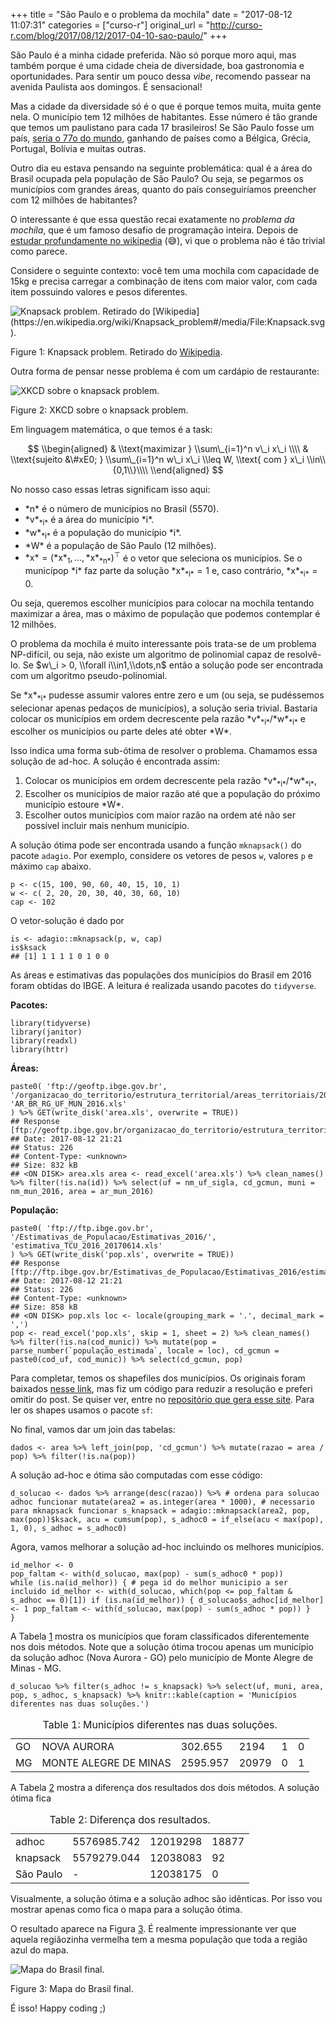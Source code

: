 +++
title = "São Paulo e o problema da mochila"
date = "2017-08-12 11:07:31"
categories = ["curso-r"]
original_url = "http://curso-r.com/blog/2017/08/12/2017-04-10-sao-paulo/"
+++

<p>
São Paulo é a minha cidade preferida. Não só porque moro aqui, mas
também porque é uma cidade cheia de diversidade, boa gastronomia e
oportunidades. Para sentir um pouco dessa <em>vibe</em>, recomendo
passear na avenida Paulista aos domingos. É sensacional!
</p>
<p>
Mas a cidade da diversidade só é o que é porque temos muita, muita gente
nela. O município tem 12 milhões de habitantes. Esse número é tão grande
que temos um paulistano para cada 17 brasileiros! Se São Paulo fosse um
país,
<a href="https://en.wikipedia.org/wiki/List_of_countries_and_dependencies_by_population">seria
o 77o do mundo</a>, ganhando de países como a Bélgica, Grécia, Portugal,
Bolívia e muitas outras.
</p>
<p>
Outro dia eu estava pensando na seguinte problemática: qual é a área do
Brasil ocupada pela população de São Paulo? Ou seja, se pegarmos os
municípios com grandes áreas, quanto do país conseguiríamos preencher
com 12 milhões de habitantes?
</p>
<p>
O interessante é que essa questão recai exatamente no <em>problema da
mochila</em>, que é um famoso desafio de programação inteira. Depois de
<a href="https://en.wikipedia.org/wiki/Knapsack_problem">estudar
profundamente no wikipedia</a> (😅), vi que o problema não é tão trivial
como parece.
</p>
<p>
Considere o seguinte contexto: você tem uma mochila com capacidade de
15kg e precisa carregar a combinação de itens com maior valor, com cada
item possuindo valores e pesos diferentes.
</p>
<span id="fig:unnamed-chunk-2"></span>
<img src="https://raw.githubusercontent.com/curso-r/site/master/content/blog/img/knapsack.svg" alt="Knapsack problem. Retirado do [Wikipedia](https://en.wikipedia.org/wiki/Knapsack_problem#/media/File:Knapsack.svg).">
<p class="caption">
Figure 1: Knapsack problem. Retirado do
<a href="https://en.wikipedia.org/wiki/Knapsack_problem#/media/File:Knapsack.svg">Wikipedia</a>.
</p>

<p>
Outra forma de pensar nesse problema é com um cardápio de restaurante:
</p>
<span id="fig:unnamed-chunk-3"></span>
<img src="https://imgs.xkcd.com/comics/np_complete.png" alt="XKCD sobre o knapsack problem.">
<p class="caption">
Figure 2: XKCD sobre o knapsack problem.
</p>

<p>
Em linguagem matemática, o que temos é a task:
</p>
<p>
<span class="math display">
$$
\\begin{aligned}
&amp; \\text{maximizar } \\sum\_{i=1}^n v\_i x\_i \\\\ &amp; \\text{sujeito &\#xE0; } \\sum\_{i=1}^n w\_i x\_i \\leq W, \\text{ com } x\_i \\in\\{0,1\\}\\\\ \\end{aligned}
$$
</span>
</p>
<p>
No nosso caso essas letras significam isso aqui:
</p>
<ul>
<li>
<span class="math inline">*n*</span> é o número de municípios no Brasil
(5570).
</li>
<li>
<span class="math inline">*v*<sub>*i*</sub></span> é a área do município
<span class="math inline">*i*</span>.
</li>
<li>
<span class="math inline">*w*<sub>*i*</sub></span> é a população do
município <span class="math inline">*i*</span>.
</li>
<li>
<span class="math inline">*W*</span> é a população de São Paulo (12
milhões).
</li>
<li>
<span
class="math inline">*x* = (*x*<sub>1</sub>, …, *x*<sub>*n*</sub>)<sup>⊤</sup></span>
é o vetor que seleciona os municípios. Se o municípop <span
class="math inline">*i*</span> faz parte da solução <span
class="math inline">*x*<sub>*i*</sub> = 1</span> e, caso contrário,
<span class="math inline">*x*<sub>*i*</sub> = 0</span>.
</li>
</ul>
<p>
Ou seja, queremos escolher municípios para colocar na mochila tentando
maximizar a área, mas o máximo de população que podemos contemplar é 12
milhões.
</p>
<p>
O problema da mochila é muito interessante pois trata-se de um problema
NP-difícil, ou seja, não existe um algoritmo de polinomial capaz de
resolvê-lo. Se <span
class="math inline">$w\_i &gt; 0, \\forall i\\in1,\\dots,n$</span> então
a solução pode ser encontrada com um algoritmo pseudo-polinomial.
</p>
<p>
Se <span class="math inline">*x*<sub>*i*</sub></span> pudesse assumir
valores entre zero e um (ou seja, se pudéssemos selecionar apenas
pedaços de municípios), a solução seria trivial. Bastaria colocar os
municípios em ordem decrescente pela razão <span
class="math inline">*v*<sub>*i*</sub>/*w*<sub>*i*</sub></span> e
escolher os municípios ou parte deles até obter <span
class="math inline">*W*</span>.
</p>
<p>
Isso indica uma forma sub-ótima de resolver o problema. Chamamos essa
solução de ad-hoc. A solução é encontrada assim:
</p>
<ol>
<li>
Colocar os municípios em ordem decrescente pela razão <span
class="math inline">*v*<sub>*i*</sub>/*w*<sub>*i*</sub></span>,
</li>
<li>
Escolher os municípios de maior razão até que a população do próximo
município estoure <span class="math inline">*W*</span>.
</li>
<li>
Escolher outos municípios com maior razão na ordem até não ser possível
incluir mais nenhum município.
</li>
</ol>

<p>
A solução ótima pode ser encontrada usando a função
<code>mknapsack()</code> do pacote <code>adagio</code>. Por exemplo,
considere os vetores de pesos <code>w</code>, valores <code>p</code> e
máximo <code>cap</code> abaixo.
</p>
<pre class="r"><code>p &lt;- c(15, 100, 90, 60, 40, 15, 10, 1)
w &lt;- c( 2, 20, 20, 30, 40, 30, 60, 10)
cap &lt;- 102</code></pre>
<p>
O vetor-solução é dado por
</p>
<pre class="r"><code>is &lt;- adagio::mknapsack(p, w, cap)
is$ksack
## [1] 1 1 1 1 0 1 0 0</code></pre>

<p>
As áreas e estimativas das populações dos municípios do Brasil em 2016
foram obtidas do IBGE. A leitura é realizada usando pacotes do
<code>tidyverse</code>.
</p>
<p>
<strong>Pacotes:</strong>
</p>
<pre class="r"><code>library(tidyverse)
library(janitor)
library(readxl)
library(httr)</code></pre>
<p>
<strong>Áreas:</strong>
</p>
<pre class="r"><code>paste0( &apos;ftp://geoftp.ibge.gov.br&apos;, &apos;/organizacao_do_territorio/estrutura_territorial/areas_territoriais/2016/&apos;, &apos;AR_BR_RG_UF_MUN_2016.xls&apos;
) %&gt;% GET(write_disk(&apos;area.xls&apos;, overwrite = TRUE))
## Response [ftp://geoftp.ibge.gov.br/organizacao_do_territorio/estrutura_territorial/areas_territoriais/2016/AR_BR_RG_UF_MUN_2016.xls]
## Date: 2017-08-12 21:21
## Status: 226
## Content-Type: &lt;unknown&gt;
## Size: 832 kB
## &lt;ON DISK&gt; area.xls area &lt;- read_excel(&apos;area.xls&apos;) %&gt;% clean_names() %&gt;% filter(!is.na(id)) %&gt;% select(uf = nm_uf_sigla, cd_gcmun, muni = nm_mun_2016, area = ar_mun_2016)</code></pre>
<p>
<strong>População:</strong>
</p>
<pre class="r"><code>paste0( &apos;ftp://ftp.ibge.gov.br&apos;, &apos;/Estimativas_de_Populacao/Estimativas_2016/&apos;, &apos;estimativa_TCU_2016_20170614.xls&apos;
) %&gt;% GET(write_disk(&apos;pop.xls&apos;, overwrite = TRUE))
## Response [ftp://ftp.ibge.gov.br/Estimativas_de_Populacao/Estimativas_2016/estimativa_TCU_2016_20170614.xls]
## Date: 2017-08-12 21:21
## Status: 226
## Content-Type: &lt;unknown&gt;
## Size: 858 kB
## &lt;ON DISK&gt; pop.xls loc &lt;- locale(grouping_mark = &apos;.&apos;, decimal_mark = &apos;,&apos;)
pop &lt;- read_excel(&apos;pop.xls&apos;, skip = 1, sheet = 2) %&gt;% clean_names() %&gt;% filter(!is.na(cod_munic)) %&gt;% mutate(pop = parse_number(`popula&#xE7;&#xE3;o_estimada`, locale = loc), cd_gcmun = paste0(cod_uf, cod_munic)) %&gt;% select(cd_gcmun, pop)</code></pre>
<p>
Para completar, temos os shapefiles dos municípios. Os originais foram
baixados
<a href="ftp://geoftp.ibge.gov.br/organizacao_do_territorio/malhas_territoriais/malhas_municipais/municipio_2016/Brasil/BR/">nesse
link</a>, mas fiz um código para reduzir a resolução e preferi omitir do
post. Se quiser ver, entre no
<a href="https://github.com/curso-r/site">repositório que gera esse
site</a>. Para ler os shapes usamos o pacote <code>sf</code>:
</p>
<p>
No final, vamos dar um join das tabelas:
</p>
<pre class="r"><code>dados &lt;- area %&gt;% left_join(pop, &apos;cd_gcmun&apos;) %&gt;% mutate(razao = area / pop) %&gt;% filter(!is.na(pop))</code></pre>

<p>
A solução ad-hoc e ótima são computadas com esse código:
</p>
<pre class="r"><code>d_solucao &lt;- dados %&gt;% arrange(desc(razao)) %&gt;% # ordena para solucao adhoc funcionar mutate(area2 = as.integer(area * 1000), # necessario para mknapsack funcionar s_knapsack = adagio::mknapsack(area2, pop, max(pop))$ksack, acu = cumsum(pop), s_adhoc0 = if_else(acu &lt; max(pop), 1, 0), s_adhoc = s_adhoc0) </code></pre>
<p>
Agora, vamos melhorar a solução ad-hoc incluindo os melhores municípios.
</p>
<pre class="r"><code>id_melhor &lt;- 0
pop_faltam &lt;- with(d_solucao, max(pop) - sum(s_adhoc0 * pop))
while (is.na(id_melhor)) { # pega id do melhor municipio a ser incluido id_melhor &lt;- with(d_solucao, which(pop &lt;= pop_faltam &amp; s_adhoc == 0)[1]) if (is.na(id_melhor)) { d_solucao$s_adhoc[id_melhor] &lt;- 1 pop_faltam &lt;- with(d_solucao, max(pop) - sum(s_adhoc * pop)) }
}</code></pre>
<p>
A Tabela
<a href="http://curso-r.com/blog/2017/08/12/2017-04-10-sao-paulo/#tab:dif">1</a>
mostra os municípios que foram classificados diferentemente nos dois
métodos. Note que a solução ótima trocou apenas um município da solução
adhoc (Nova Aurora - GO) pelo município de Monte Alegre de Minas - MG.
</p>
<pre class="r"><code>d_solucao %&gt;% filter(s_adhoc != s_knapsack) %&gt;% select(uf, muni, area, pop, s_adhoc, s_knapsack) %&gt;% knitr::kable(caption = &apos;Munic&#xED;pios diferentes nas duas solu&#xE7;&#xF5;es.&apos;)</code></pre>
<table>
<caption>
<span id="tab:dif">Table 1: </span>Municípios diferentes nas duas
soluções.
</caption>
<thead>
</thead>
<tbody>
<tr class="odd">
<td>
GO
</td>
<td>
NOVA AURORA
</td>
<td>
302.655
</td>
<td>
2194
</td>
<td>
1
</td>
<td>
0
</td>
</tr>
<tr class="even">
<td>
MG
</td>
<td>
MONTE ALEGRE DE MINAS
</td>
<td>
2595.957
</td>
<td>
20979
</td>
<td>
0
</td>
<td>
1
</td>
</tr>
</tbody>
</table>
<p>
A Tabela
<a href="http://curso-r.com/blog/2017/08/12/2017-04-10-sao-paulo/#tab:dif2">2</a>
mostra a diferença dos resultados dos dois métodos. A solução ótima fica
</p>
<table>
<caption>
<span id="tab:dif2">Table 2: </span>Diferença dos resultados.
</caption>
<thead>
</thead>
<tbody>
<tr class="odd">
<td>
adhoc
</td>
<td>
5576985.742
</td>
<td>
12019298
</td>
<td>
18877
</td>
</tr>
<tr class="even">
<td>
knapsack
</td>
<td>
5579279.044
</td>
<td>
12038083
</td>
<td>
92
</td>
</tr>
<tr class="odd">
<td>
São Paulo
</td>
<td>
-
</td>
<td>
12038175
</td>
<td>
0
</td>
</tr>
</tbody>
</table>

<p>
Visualmente, a solução ótima e a solução adhoc são idênticas. Por isso
vou mostrar apenas como fica o mapa para a solução ótima.
</p>
<p>
O resultado aparece na Figura
<a href="http://curso-r.com/blog/2017/08/12/2017-04-10-sao-paulo/#fig:final">3</a>.
É realmente impressionante ver que aquela regiãozinha vermelha tem a
mesma população que toda a região azul do mapa.
</p>
<span id="fig:final"></span>
<img src="https://raw.githubusercontent.com/curso-r/site/master/content/blog/img/mapa-final.png" alt="Mapa do Brasil final.">
<p class="caption">
Figure 3: Mapa do Brasil final.
</p>

<p>
É isso! Happy coding ;)
</p>

